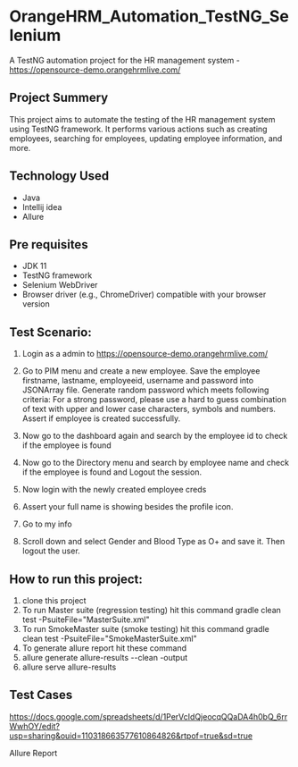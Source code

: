 # OrangeHRM_Automation_TestNG_Selenium
A TestNG automation project for the HR management system - https://opensource-demo.orangehrmlive.com/
## Project Summery
This project aims to automate the testing of the HR management system using TestNG framework. It performs various actions such as creating employees, searching for employees, updating employee information, and more.

## Technology Used
* Java
* Intellij idea
* Allure

## Pre requisites 
* JDK 11
* TestNG framework
* Selenium WebDriver
* Browser driver (e.g., ChromeDriver) compatible with your browser version

## Test Scenario:
1. Login as a admin to https://opensource-demo.orangehrmlive.com/

2. Go to PIM menu and create a new employee. Save the employee firstname, lastname, employeeid, username and password into JSONArray file. Generate random password which meets following criteria: For a strong password, please use a hard to guess combination of text with upper and lower case characters, symbols and numbers. Assert if employee is created successfully.

3. Now go to the dashboard again and search by the employee id to check if the employee is found

4. Now go to the Directory menu and search by employee name and check if the employee is found and Logout the session.

5. Now login with the newly created employee creds

6. Assert your full name is showing besides the profile icon.

7. Go to my info

8. Scroll down and select Gender and Blood Type as O+ and save it. Then logout the user.

## How to run this project:
1. clone this project
2. To run Master suite (regression testing) hit this command gradle clean test -PsuiteFile="MasterSuite.xml"
3. To run SmokeMaster suite (smoke testing) hit this command gradle clean test -PsuiteFile="SmokeMasterSuite.xml"
4. To generate allure report hit these command
5. allure generate allure-results --clean -output
6. allure serve allure-results

## Test Cases
https://docs.google.com/spreadsheets/d/1PerVcIdQjeocqQQaDA4h0bQ_6rrWwhOY/edit?usp=sharing&ouid=110318663577610864826&rtpof=true&sd=true

Allure Report






